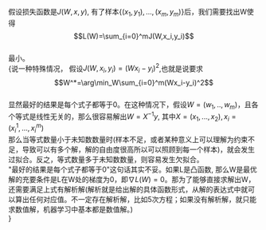 假设损失函数是$J(W,x,y)$, 有了样本$\{(x_1,y_1), ... ,(x_m, y_m)\}$后，我们需要找出W使得  
$$L(W)=\sum_{i=0}^mJ(W,x_i,y_i)$$  
最小。  
{说一种特殊情况，
假设$J(W,x_i, y_i)=(Wx_i-y_i)^2$,也就是说要求  
$$W^*=\arg\min_W\sum_{i=0}^m(Wx_i-y_i)^2$$  
显然最好的结果是每个式子都等于0。在这种情况下，假设$W=(w_1,..,w_m)$，且各个等式是线性无关的，那么很容易解出$W=X^{-1}y$, 其中$X=(x_1,...,x_2), x_i=(x_i^1,...,x_i^m)$  
那么当等式数量小于未知数数量时(样本不足，或者某种意义上可以理解为约束不足，导致可以有多个解，解的自由度很高所以可以照顾到每一个样本)，就会发生过拟合。反之，等式数量多于未知数数量，则容易发生欠拟合。  
"最好的结果是每个式子都等于0"这句话其实不妥。如果L是凸函数, 那么W是最优解的充要条件是L在W处的梯度为0，即$\nabla L(W)=0$。那为了能够直接求解出W，还需要满足上式有解析解(解析就是给出解的具体函数形式，从解的表达式中就可以算出任何对应值。不一定存在解析解，比如5次方程；如果没有解析解，就只能求数值解，机器学习中基本都是数值解。)  
}